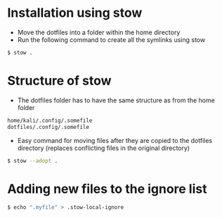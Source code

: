 # Installation using stow

- Move the dotfiles into a folder within the home directory
- Run the following command to create all the symlinks using stow

```bash
$ stow .
```

# Structure of stow

- The dotfiles folder has to have the same structure as from the home folder

```bash
home/kali/.config/.somefile
dotfiles/.config/.somefile
```

- Easy command for moving files after they are copied to the dotfiles directory (replaces conflicting files in the original directory)

```bash
$ stow --adopt .
```

# Adding new files to the ignore list 

```bash
$ echo ".myfile" > .stow-local-ignore
```
